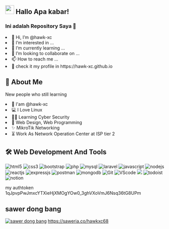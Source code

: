 <h2> <img src="https://media.giphy.com/media/hvRJCLFzcasrR4ia7z/giphy.gif" width="28"> Hallo Apa kabar! </h2>
<h3> Ini adalah Repository Saya 👋 </h3>
<li>👋 Hi, I’m @hawk-xc</li> 
<li>👀 I’m interested in ...</li>
<li>🌱 I’m currently learning ...</li>
<li>💞️ I’m looking to collaborate on ...</li>
<li>📫 How to reach me ...</li>
<li>👤 check it my profile in https://hawk-xc.github.io</li>

## 📝 About Me
New people who still learning <br>
<li> 🧑 I'am @hawk-xc </li>
<li> ‍💻 I Love Linux </li>
<li> 👨‍💻 Learning Cyber Security </li>
<li> 📝 Web Design, Web Programming </li>
<li> ✨ MikroTik Networking </li>
<li> ⏳ Work As Network Operation Center at ISP tier 2 </li>

## 🛠 Web Development And Tools
<img src="https://img.shields.io/badge/HTML5-E34F26?style=for-the-badge&logo=html5&logoColor=white" alt="html5"> <img src="https://img.shields.io/badge/CSS3-1572B6?style=for-the-badge&logo=css3&logoColor=white" alt="css3"> <img src="https://img.shields.io/badge/Bootstrap-563D7C?style=for-the-badge&logo=bootstrap&logoColor=white" alt="bootstrap"> <img src="https://img.shields.io/badge/PHP-777BB4?style=for-the-badge&logo=php&logoColor=white" alt="php"> <img src="https://img.shields.io/badge/MySQL-005C84?style=for-the-badge&logo=mysql&logoColor=white" alt="mysql"> <img src="https://img.shields.io/badge/Laravel-FF2D20?style=for-the-badge&logo=laravel&logoColor=white" alt="laravel"> <img src="https://img.shields.io/badge/JavaScript-323330?style=for-the-badge&logo=javascript&logoColor=F7DF1E" alt="javascript"> <img src="https://img.shields.io/badge/Node.js-339933?style=for-the-badge&logo=nodedotjs&logoColor=white" alt="nodejs"> <img src="https://img.shields.io/badge/React-20232A?style=for-the-badge&logo=react&logoColor=61DAFB" alt="reactjs"> <img src="https://img.shields.io/badge/Express.js-000000?style=for-the-badge&logo=express&logoColor=white" alt="expressjs"> <img src="https://img.shields.io/badge/Postman-FF6C37?style=for-the-badge&logo=Postman&logoColor=white" alt="postman"> <img src="https://img.shields.io/badge/MongoDB-4EA94B?style=for-the-badge&logo=mongodb&logoColor=white" alt="mongodb"> <img src="https://img.shields.io/badge/GIT-E44C30?style=for-the-badge&logo=git&logoColor=white" alt="Git"> <img src="https://img.shields.io/badge/Visual_Studio_Code-0078D4?style=for-the-badge&logo=visual%20studio%20code&logoColor=white" alt="VScode"> <img src="https://img.shields.io/badge/apache%20netbeans-1B6AC6?style=for-the-badge&logo=apache%20netbeans%20IDE&logoColor=white"> <img src="https://img.shields.io/badge/Todoist-E44332?style=for-the-badge&logo=todoist&logoColor=white" alt="todoist"> <img src="https://img.shields.io/badge/Notion-000000?style=for-the-badge&logo=notion&logoColor=white" alt="notion">

my authtoken 1qJpvpPwJmxcYTXieHjXMOgYOw0_3ghVXoVmJ6Nsq36tG8UPm
<!---
hawk-xc/hawk-xc is a ✨ special ✨ repository because its `README.md` (this file) appears on your GitHub profile.
You can click the Preview link to take a look at your changes.
--->
## sawer dong bang
[![sawer dong bang](https://github.com/hawk-xc/hawk-xc/assets/92193431/567138be-6b52-4016-9b6f-ffe438a58d5e)](https://saweria.co/hawkxc68)
https://saweria.co/hawkxc68
